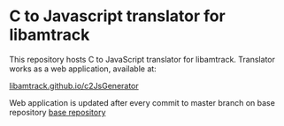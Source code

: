 # C to Javascript translator for libamtrack

This repository hosts C to JavaScript translator for libamtrack. Translator works as a web application, available at:

[libamtrack.github.io/c2JsGenerator](https://libamtrack.github.io/c2JsGenerator/)

Web application is updated after every commit to master branch on base repository [base repository](https://github.com/libamtrack/c2JsGenerator) 
